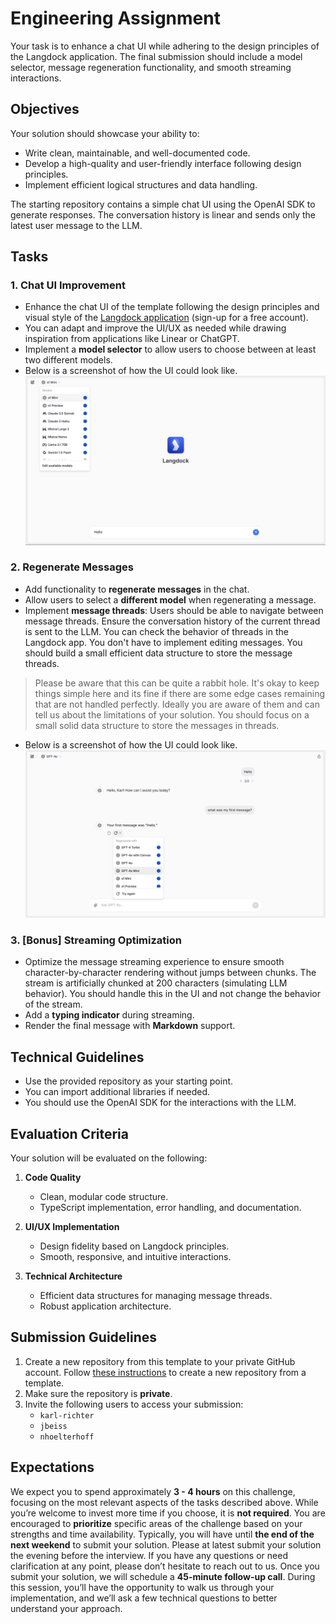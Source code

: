 # Engineering Assignment

Your task is to enhance a chat UI while adhering to the design principles of the Langdock application. The final submission should include a model selector, message regeneration functionality, and smooth streaming interactions.

## Objectives

Your solution should showcase your ability to:
- Write clean, maintainable, and well-documented code.
- Develop a high-quality and user-friendly interface following design principles.
- Implement efficient logical structures and data handling.

The starting repository contains a simple chat UI using the OpenAI SDK to generate responses. The conversation history is linear and sends only the latest user message to the LLM.

## Tasks

### 1. Chat UI Improvement  
- Enhance the chat UI of the template following the design principles and visual style of the [Langdock application](https://app.langdock.com/) (sign-up for a free account).  
- You can adapt and improve the UI/UX as needed while drawing inspiration from applications like Linear or ChatGPT.  
- Implement a **model selector** to allow users to choose between at least two different models.
- Below is a screenshot of how the UI could look like.
    ![Chat UI](https://raw.githubusercontent.com/Langdock/assignment/refs/heads/main/img/chat-1.png)

### 2. Regenerate Messages  
- Add functionality to **regenerate messages** in the chat.
- Allow users to select a **different model** when regenerating a message.  
- Implement **message threads**: Users should be able to navigate between message threads. Ensure the conversation history of the current thread is sent to the LLM. You can check the behavior of threads in the Langdock app. You don't have to implement editing messages. You should build a small efficient data structure to store the message threads.
> Please be aware that this can be quite a rabbit hole. It's okay to keep things simple here and its fine if there are some edge cases remaining that are not handled perfectly. Ideally you are aware of them and can tell us about the limitations of your solution. You should focus on a small solid data structure to store the messages in threads.
- Below is a screenshot of how the UI could look like.
    ![Chat UI](https://raw.githubusercontent.com/Langdock/assignment/refs/heads/main/img/chat-2.png)

### 3. [Bonus] Streaming Optimization  
- Optimize the message streaming experience to ensure smooth character-by-character rendering without jumps between chunks. The stream is artificially chunked at 200 characters (simulating LLM behavior). You should handle this in the UI and not change the behavior of the stream.
- Add a **typing indicator** during streaming.  
- Render the final message with **Markdown** support.

## Technical Guidelines

- Use the provided repository as your starting point.  
- You can import additional libraries if needed.
- You should use the OpenAI SDK for the interactions with the LLM.

## Evaluation Criteria

Your solution will be evaluated on the following:

1. **Code Quality**  
   - Clean, modular code structure.  
   - TypeScript implementation, error handling, and documentation.  

2. **UI/UX Implementation**  
   - Design fidelity based on Langdock principles.  
   - Smooth, responsive, and intuitive interactions.  

3. **Technical Architecture**  
   - Efficient data structures for managing message threads.
   - Robust application architecture.


## Submission Guidelines

1. Create a new repository from this template to your private GitHub account. Follow [these instructions](https://docs.github.com/en/repositories/creating-and-managing-repositories/creating-a-repository-from-a-template) to create a new repository from a template.  
2. Make sure the repository is **private**.  
3. Invite the following users to access your submission:  
   - `karl-richter`  
   - `jbeiss`  
   - `nhoelterhoff`  

## Expectations
We expect you to spend approximately **3 - 4 hours** on this challenge, focusing on the most relevant aspects of the tasks described above. While you’re welcome to invest more time if you choose, it is **not required**. You are encouraged to **prioritize** specific areas of the challenge based on your strengths and time availability. Typically, you will have until **the end of the next weekend** to submit your solution. Please at latest submit your solution the evening before the interview. If you have any questions or need clarification at any point, please don’t hesitate to reach out to us. Once you submit your solution, we will schedule a **45-minute follow-up call**. During this session, you’ll have the opportunity to walk us through your implementation, and we’ll ask a few technical questions to better understand your approach.
